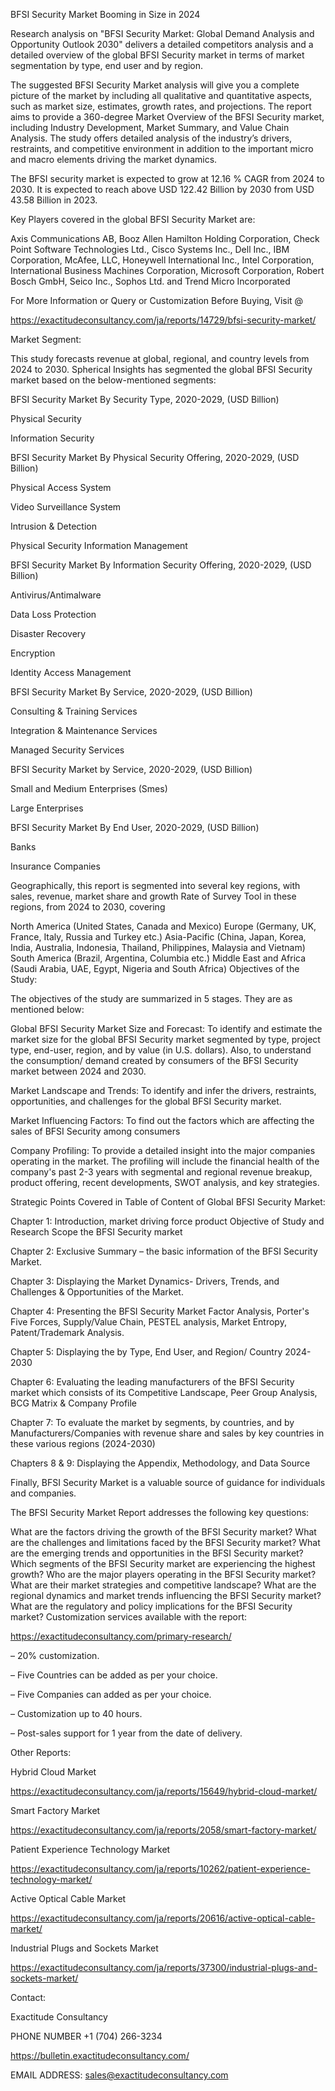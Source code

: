 BFSI Security Market Booming in Size in 2024

Research analysis on "BFSI Security Market: Global Demand Analysis and Opportunity Outlook 2030" delivers a detailed competitors analysis and a detailed overview of the global BFSI Security market in terms of market segmentation by type, end user and by region.

The suggested BFSI Security Market analysis will give you a complete picture of the market by including all qualitative and quantitative aspects, such as market size, estimates, growth rates, and projections. The report aims to provide a 360-degree Market Overview of the BFSI Security market, including Industry Development, Market Summary, and Value Chain Analysis. The study offers detailed analysis of the industry’s drivers, restraints, and competitive environment in addition to the important micro and macro elements driving the market dynamics.

The BFSI security market is expected to grow at 12.16 % CAGR from 2024 to 2030. It is expected to reach above USD 122.42 Billion by 2030 from USD 43.58 Billion in 2023.

Key Players covered in the global BFSI Security Market are:

Axis Communications AB, Booz Allen Hamilton Holding Corporation, Check Point Software Technologies Ltd., Cisco Systems Inc., Dell Inc., IBM Corporation, McAfee, LLC, Honeywell International Inc., Intel Corporation, International Business Machines Corporation, Microsoft Corporation, Robert Bosch GmbH, Seico Inc., Sophos Ltd. and Trend Micro Incorporated

For More Information or Query or Customization Before Buying, Visit @

https://exactitudeconsultancy.com/ja/reports/14729/bfsi-security-market/

Market Segment:

This study forecasts revenue at global, regional, and country levels from 2024 to 2030. Spherical Insights has segmented the global BFSI Security market based on the below-mentioned segments:

BFSI Security Market By Security Type, 2020-2029, (USD Billion)

Physical Security

Information Security

BFSI Security Market By Physical Security Offering, 2020-2029, (USD Billion)

Physical Access System

Video Surveillance System

Intrusion & Detection

Physical Security Information Management

BFSI Security Market By Information Security Offering, 2020-2029, (USD Billion)

Antivirus/Antimalware

Data Loss Protection

Disaster Recovery

Encryption

Identity Access Management

BFSI Security Market By Service, 2020-2029, (USD Billion)

Consulting & Training Services

Integration & Maintenance Services

Managed Security Services

BFSI Security Market by Service, 2020-2029, (USD Billion)

Small and Medium Enterprises (Smes)

Large Enterprises

BFSI Security Market By End User, 2020-2029, (USD Billion)

Banks

Insurance Companies

Geographically, this report is segmented into several key regions, with sales, revenue, market share and growth Rate of Survey Tool in these regions, from 2024 to 2030, covering

North America (United States, Canada and Mexico)
Europe (Germany, UK, France, Italy, Russia and Turkey etc.)
Asia-Pacific (China, Japan, Korea, India, Australia, Indonesia, Thailand, Philippines, Malaysia and Vietnam)
South America (Brazil, Argentina, Columbia etc.)
Middle East and Africa (Saudi Arabia, UAE, Egypt, Nigeria and South Africa)
Objectives of the Study:

The objectives of the study are summarized in 5 stages. They are as mentioned below:

Global BFSI Security Market Size and Forecast: To identify and estimate the market size for the global BFSI Security market segmented by type, project type, end-user, region, and by value (in U.S. dollars). Also, to understand the consumption/ demand created by consumers of the BFSI Security market between 2024 and 2030.

Market Landscape and Trends: To identify and infer the drivers, restraints, opportunities, and challenges for the global BFSI Security market.

Market Influencing Factors: To find out the factors which are affecting the sales of BFSI Security among consumers

Company Profiling: To provide a detailed insight into the major companies operating in the market. The profiling will include the financial health of the company's past 2-3 years with segmental and regional revenue breakup, product offering, recent developments, SWOT analysis, and key strategies.

Strategic Points Covered in Table of Content of Global BFSI Security Market:

Chapter 1: Introduction, market driving force product Objective of Study and Research Scope the BFSI Security market

Chapter 2: Exclusive Summary – the basic information of the BFSI Security Market.

Chapter 3: Displaying the Market Dynamics- Drivers, Trends, and Challenges & Opportunities of the Market.

Chapter 4: Presenting the BFSI Security Market Factor Analysis, Porter's Five Forces, Supply/Value Chain, PESTEL analysis, Market Entropy, Patent/Trademark Analysis.

Chapter 5: Displaying the by Type, End User, and Region/ Country 2024-2030

Chapter 6: Evaluating the leading manufacturers of the BFSI Security market which consists of its Competitive Landscape, Peer Group Analysis, BCG Matrix & Company Profile

Chapter 7: To evaluate the market by segments, by countries, and by Manufacturers/Companies with revenue share and sales by key countries in these various regions (2024-2030)

Chapters 8 & 9: Displaying the Appendix, Methodology, and Data Source

Finally, BFSI Security Market is a valuable source of guidance for individuals and companies.

The BFSI Security Market Report addresses the following key questions:

What are the factors driving the growth of the BFSI Security market?
What are the challenges and limitations faced by the BFSI Security market?
What are the emerging trends and opportunities in the BFSI Security market?
Which segments of the BFSI Security market are experiencing the highest growth?
Who are the major players operating in the BFSI Security market?
What are their market strategies and competitive landscape?
What are the regional dynamics and market trends influencing the BFSI Security market?
What are the regulatory and policy implications for the BFSI Security market?
Customization services available with the report:

https://exactitudeconsultancy.com/primary-research/

– 20% customization.

– Five Countries can be added as per your choice.

– Five Companies can added as per your choice.

– Customization up to 40 hours.

– Post-sales support for 1 year from the date of delivery.

Other Reports:

Hybrid Cloud Market

https://exactitudeconsultancy.com/ja/reports/15649/hybrid-cloud-market/

Smart Factory Market

https://exactitudeconsultancy.com/ja/reports/2058/smart-factory-market/

Patient Experience Technology Market

https://exactitudeconsultancy.com/ja/reports/10262/patient-experience-technology-market/

Active Optical Cable Market

https://exactitudeconsultancy.com/ja/reports/20616/active-optical-cable-market/

Industrial Plugs and Sockets  Market

https://exactitudeconsultancy.com/ja/reports/37300/industrial-plugs-and-sockets-market/

Contact:

Exactitude Consultancy

PHONE NUMBER +1 (704) 266-3234

https://bulletin.exactitudeconsultancy.com/

EMAIL ADDRESS: sales@exactitudeconsultancy.com
